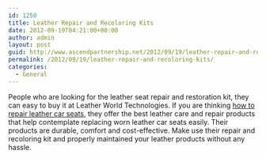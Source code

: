 ```yaml
---
id: 1250
title: Leather Repair and Recoloring Kits
date: 2012-09-19T04:21:00+00:00
author: admin
layout: post
guid: http://www.ascendpartnership.net/2012/09/19/leather-repair-and-recoloring-kits/
permalink: /2012/09/19/leather-repair-and-recoloring-kits/
categories:
  - General
---
```

People who are looking for the leather seat repair and restoration kit, they can easy to buy it at Leather World Technologies. If you are thinking [how to repair leather car seats](http://www.leatherworldtech.com/Departments/Application-Guides/Leather-Seats-and-Repair.aspx), they offer the best leather care and repair products that help contemplate replacing worn leather car seats easily. Their products are durable, comfort and cost-effective. Make use their repair and recoloring kit and properly maintained your leather products without any hassle.